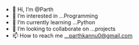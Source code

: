 - 👋 Hi, I’m @Parth
- 👀 I’m interested in ...Programming
- 🌱 I’m currently learning ...Python
- 💞️ I’m looking to collaborate on ...projects
- 📫 How to reach me ...parthkannu0@gmail.com

<!---
It4akata/It4akata is a ✨ special ✨ repository because its `README.md` (this file) appears on your GitHub profile.
You can click the Preview link to take a look at your changes.
--->
